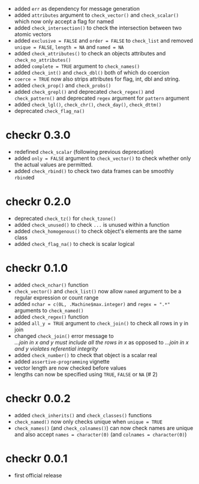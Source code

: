 - added `err` as dependency for message generation
- added `attributes` argument to `check_vector()` and `check_scalar()` which now only accept a flag for named
- added `check_intersection()` to check the intersection between two atomic vectors
- added `exclusive = FALSE` and `order = FALSE` to `check_list` and removed
`unique = FALSE`, `length = NA` and `named = NA`
- added `check_attributes()` to check an objects attributes and `check_no_attributes()`
- added `complete = TRUE` argument to `check_names()`
- added `check_int()` and `check_dbl()` both of which do coercion
- `coerce = TRUE` now also strips attributes for flag, int, dbl and string.
- added `check_prop()` and `check_probs()`
- added `check_grepl()` and deprecated `check_regex()` and `check_pattern()`
and deprecated `regex` argument for `pattern` argument
- added `check_lgl()`, `check_chr()`, `check_day()`, `check_dttm()`
- deprecated `check_flag_na()`

# checkr 0.3.0

- redefined `check_scalar` (following previous deprecation)
- added `only = FALSE` argument to `check_vector()` to check whether 
only the actual values are permitted.
- added `check_rbind()` to check two data frames can be smoothly `rbind`ed

# checkr 0.2.0

- deprecated `check_tz()` for `check_tzone()`
- added `check_unused()` to check `...` is unused within a function
- added `check_homogenous()` to check object's elements are the same class
- added `check_flag_na()` to check is scalar logical

# checkr 0.1.0

- added `check_nchar()` function
- `check_vector()` and `check_list()` now allow `named` argument to be a regular expression or count range
- added `nchar = c(0L, .Machine$max.integer)` and `regex = ".*"` arguments to `check_named()`
- added `check_regex()` function
- added `all_y = TRUE` argument to `check_join()` to check all rows in y in join
- changed `check_join()` error message to  
    *...join in x and y must include all the rows in x* as opposed to
    *...join in x and y violates referential integrity*
- added `check_number()` to check that object is a scalar real
- added `assertive-programming` vignette
- vector length are now checked before values
- lengths can now be specified using `TRUE`, `FALSE` or `NA` (# 2)

# checkr 0.0.2

- added `check_inherits()` and `check_classes()` functions
- `check_named()` now only checks unique when `unique = TRUE`
- `check_names()` (and `check_colnames()`) can now check names are unique and 
also accept `names = character(0)` (and `colnames = character(0)`)

# checkr 0.0.1

- first official release
